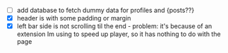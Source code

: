 - [ ] add database to fetch dummy data for profiles and {posts??}
- [x] header is with some padding or margin
- [x] left bar side is not scrolling til the end - problem: it's because of an extension Im using to speed up player, so it has nothing to do with the page
